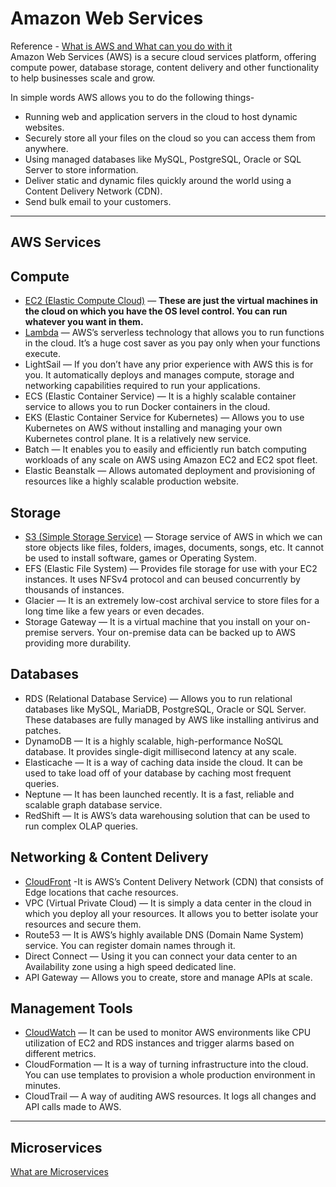 # Amazon Web Services
Reference - [What is AWS and What can you do with it](https://blog.usejournal.com/what-is-aws-and-what-can-you-do-with-it-395b585b03c)   
Amazon Web Services (AWS) is a secure cloud services platform, offering compute power, database storage, content delivery and other functionality to help businesses scale and grow.
   
In simple words AWS allows you to do the following things-
* Running web and application servers in the cloud to host dynamic websites.
* Securely store all your files on the cloud so you can access them from anywhere.
* Using managed databases like MySQL, PostgreSQL, Oracle or SQL Server to store information.
* Deliver static and dynamic files quickly around the world using a Content Delivery Network (CDN).
* Send bulk email to your customers.

---
## AWS Services
## Compute
* <ins>EC2 (Elastic Compute Cloud)</ins> — **These are just the virtual machines in the cloud on which you have the OS level control. You can run whatever you want in them.**
* <ins>Lambda</ins> — AWS’s serverless technology that allows you to run functions in the cloud. It’s a huge cost saver as you pay only when your functions execute.
* LightSail — If you don’t have any prior experience with AWS this is for you. It automatically deploys and manages compute, storage and networking capabilities required to run your applications.
* ECS (Elastic Container Service) — It is a highly scalable container service to allows you to run Docker containers in the cloud.
* EKS (Elastic Container Service for Kubernetes) — Allows you to use Kubernetes on AWS without installing and managing your own Kubernetes control plane. It is a relatively new service.
* Batch — It enables you to easily and efficiently run batch computing workloads of any scale on AWS using Amazon EC2 and EC2 spot fleet.
* Elastic Beanstalk — Allows automated deployment and provisioning of resources like a highly scalable production website.

## Storage
* <ins>S3 (Simple Storage Service)</ins> — Storage service of AWS in which we can store objects like files, folders, images, documents, songs, etc. It cannot be used to install software, games or Operating System.
* EFS (Elastic File System) — Provides file storage for use with your EC2 instances. It uses NFSv4 protocol and can beused concurrently by thousands of instances.
* Glacier — It is an extremely low-cost archival service to store files for a long time like a few years or even decades.
* Storage Gateway — It is a virtual machine that you install on your on-premise servers. Your on-premise data can be backed up to AWS providing more durability.

## Databases
* RDS (Relational Database Service) — Allows you to run relational databases like MySQL, MariaDB, PostgreSQL, Oracle or SQL Server. These databases are fully managed by AWS like installing antivirus and patches.
* DynamoDB — It is a highly scalable, high-performance NoSQL database. It provides single-digit millisecond latency at any scale.
* Elasticache — It is a way of caching data inside the cloud. It can be used to take load off of your database by caching most frequent queries.
* Neptune — It has been launched recently. It is a fast, reliable and scalable graph database service.
* RedShift — It is AWS’s data warehousing solution that can be used to run complex OLAP queries.

## Networking & Content Delivery
* <ins>CloudFront</ins> -It is AWS’s Content Delivery Network (CDN) that consists of Edge locations that cache resources.
* VPC (Virtual Private Cloud) — It is simply a data center in the cloud in which you deploy all your resources. It allows you to better isolate your resources and secure them.
* Route53 — It is AWS’s highly available DNS (Domain Name System) service. You can register domain names through it.
* Direct Connect — Using it you can connect your data center to an Availability zone using a high speed dedicated line.
* API Gateway — Allows you to create, store and manage APIs at scale.

## Management Tools
* <ins>CloudWatch</ins> — It can be used to monitor AWS environments like CPU utilization of EC2 and RDS instances and trigger alarms based on different metrics.
* CloudFormation — It is a way of turning infrastructure into the cloud. You can use templates to provision a whole production environment in minutes.
* CloudTrail — A way of auditing AWS resources. It logs all changes and API calls made to AWS.

---

## Microservices
[What are Microservices](https://www.youtube.com/watch?v=j3XufmvEMiM)

<br/>
<br/>
<br/>